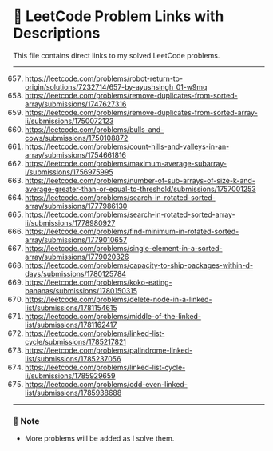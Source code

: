 # 📝 LeetCode Problem Links with Descriptions

This file contains direct links to my solved LeetCode problems. 

---
657. https://leetcode.com/problems/robot-return-to-origin/solutions/7232714/657-by-ayushsingh_01-w9mq
28.  https://leetcode.com/problems/remove-duplicates-from-sorted-array/submissions/1747627316
80. https://leetcode.com/problems/remove-duplicates-from-sorted-array-ii/submissions/1750072123
299. https://leetcode.com/problems/bulls-and-cows/submissions/1750108872
2210. https://leetcode.com/problems/count-hills-and-valleys-in-an-array/submissions/1754661816
643.  https://leetcode.com/problems/maximum-average-subarray-i/submissions/1756975995
1343. https://leetcode.com/problems/number-of-sub-arrays-of-size-k-and-average-greater-than-or-equal-to-threshold/submissions/1757001253
33. https://leetcode.com/problems/search-in-rotated-sorted-array/submissions/1777986130
81. https://leetcode.com/problems/search-in-rotated-sorted-array-ii/submissions/1778980927
153. https://leetcode.com/problems/find-minimum-in-rotated-sorted-array/submissions/1779010657
540. https://leetcode.com/problems/single-element-in-a-sorted-array/submissions/1779020326
1011. https://leetcode.com/problems/capacity-to-ship-packages-within-d-days/submissions/1780125784
875. https://leetcode.com/problems/koko-eating-bananas/submissions/1780150315
237. https://leetcode.com/problems/delete-node-in-a-linked-list/submissions/1781154615
876. https://leetcode.com/problems/middle-of-the-linked-list/submissions/1781162417
141. https://leetcode.com/problems/linked-list-cycle/submissions/1785217821
234. https://leetcode.com/problems/palindrome-linked-list/submissions/1785237056
142. https://leetcode.com/problems/linked-list-cycle-ii/submissions/1785929659
328. https://leetcode.com/problems/odd-even-linked-list/submissions/1785938688
---

### 📌 Note  
- More problems will be added as I solve them.  
